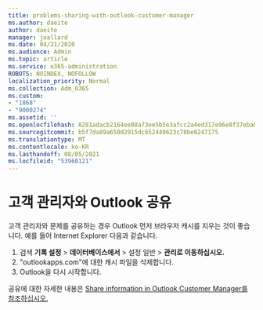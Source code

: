```yaml
---
title: problems-sharing-with-outlook-customer-manager
ms.author: daeite
author: daeite
manager: joallard
ms.date: 04/21/2020
ms.audience: Admin
ms.topic: article
ms.service: o365-administration
ROBOTS: NOINDEX, NOFOLLOW
localization_priority: Normal
ms.collection: Adm_O365
ms.custom:
- "1868"
- "9000274"
ms.assetid: ''
ms.openlocfilehash: 8281adacb2164ee88a73ee5b5e3afcc2a4ed317e96e8f37eba0d068c2792bfdd
ms.sourcegitcommit: b5f7da89a650d2915dc652449623c78be6247175
ms.translationtype: MT
ms.contentlocale: ko-KR
ms.lasthandoff: 08/05/2021
ms.locfileid: "53960121"
---
```

# <a name="problems-sharing-with-outlook-customer-manager"></a>고객 관리자와 Outlook 공유

고객 관리자와 문제를 공유하는 경우 Outlook 먼저 브라우저 캐시를 지우는 것이 좋습니다. 예를 들어 Internet Explorer 다음과 같습니다.

1. 검색 **기록 설정**  >  **데이터베이스에서** > 설정 일반   >  **관리로 이동하십시오.**
2. "outlookapps.com"에 대한 캐시 파일을 삭제합니다.
3. Outlook을 다시 시작합니다.

공유에 대한 자세한 내용은 [Share information in Outlook Customer Manager를 참조하십시오.](https://techcommunity.microsoft.com/t5/outlook-blog/sharing-how-to-keep-your-colleagues-in-the-loop/ba-p/35710)